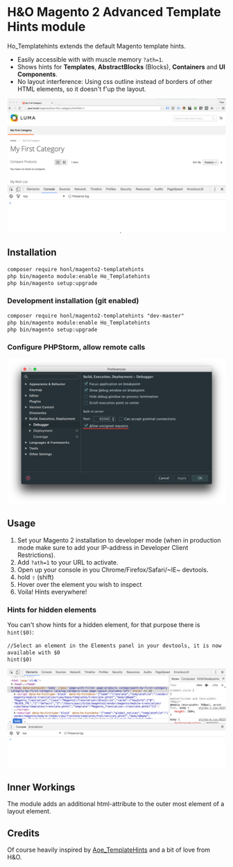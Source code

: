 # H&O Magento 2 Advanced Template Hints module

Ho_Templatehints extends the default Magento template hints.

- Easily accessible with with muscle memory `?ath=1`.
- Shows hints for **Templates**, **AbstractBlocks** (Blocks), **Containers** and **UI Components**.
- No layout interference: Using css outline instead of borders of other HTML elements, so it doesn't f'up the layout.

![Usage $0](docs/usage.gif)

## Installation

```
composer require honl/magento2-templatehints
php bin/magento module:enable Ho_Templatehints
php bin/magento setup:upgrade
```

### Development installation (git enabled)

```
composer require honl/magento2-templatehints "dev-master"
php bin/magento module:enable Ho_Templatehints
php bin/magento setup:upgrade
```

### Configure PHPStorm, allow remote calls

![Setting up PHPStorm](docs/phpstorm-config.png)

## Usage
1. Set your Magento 2 installation to developer mode (when in production mode make sure to add your IP-address in Developer Client Restrictions).
2. Add `?ath=1` to your URL to activate.
3. Open up your console in you Chrome/Firefox/Safari/~IE~ devtools.
4. hold <kbd>⇧</kbd> (shift)
5. Hover over the element you wish to inspect
6. Voila! Hints everywhere!

### Hints for hidden elements
You can't show hints for a hidden element, for that purpose there is `hint($0)`:

```JS
//Select an element in the Elements panel in your devtools, it is now available with $0
hint($0)
```

![Console $0](docs/console.gif)


## Inner Workings
The module adds an additional html-attribute to the outer most element of a layout element.

## Credits
Of course heavily inspired by [Aoe_TemplateHints](https://github.com/AOEpeople/Aoe_TemplateHints) and a bit of love from H&O.
